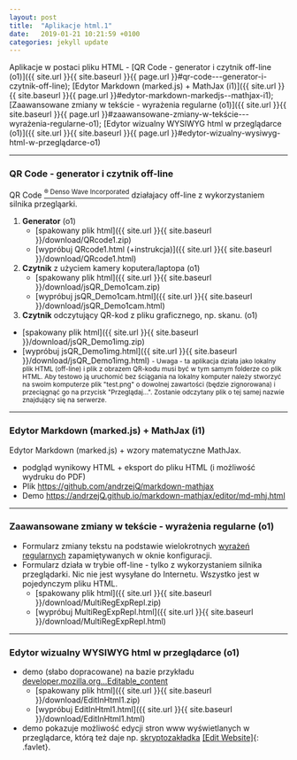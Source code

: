 ```yaml
---
layout: post
title:  "Aplikacje html.1"
date:   2019-01-21 10:21:59 +0100
categories: jekyll update
---
```

Aplikacje w postaci pliku HTML - [QR Code - generator i czytnik off-line (o1)]({{ site.url }}{{ site.baseurl }}{{ page.url }}#qr-code---generator-i-czytnik-off-line); [Edytor Markdown (marked.js) + MathJax (i1)]({{ site.url }}{{ site.baseurl }}{{ page.url }}#edytor-markdown-markedjs--mathjax-i1); [Zaawansowane zmiany w tekście - wyrażenia regularne (o1)]({{ site.url }}{{ site.baseurl }}{{ page.url }}#zaawansowane-zmiany-w-tekście---wyrażenia-regularne-o1); [Edytor wizualny WYSIWYG html w przeglądarce (o1)]({{ site.url }}{{ site.baseurl }}{{ page.url }}#edytor-wizualny-wysiwyg-html-w-przeglądarce-o1)


- - - - - - - - - - - - - - - - - - - - - - - - - - - - - - 

### QR Code - generator i czytnik off-line

QR Code [<sup>® Denso Wave Incorporated</sup>](http://www.denso-wave.com/qrcode/faqpatent-e.html) działajacy off-line z wykorzystaniem silnika przegląarki.

1. **Generator** (o1)
	- [spakowany plik html]({{ site.url }}{{ site.baseurl }}/download/QRcode1.zip)
	- [wypróbuj QRcode1.html (+instrukcja)]({{ site.url }}{{ site.baseurl }}/download/QRcode1.html)
2. **Czytnik** z użyciem kamery koputera/laptopa (o1)
	- [spakowany plik html]({{ site.url }}{{ site.baseurl }}/download/jsQR_Demo1cam.zip)
	- [wypróbuj jsQR_Demo1cam.html]({{ site.url }}{{ site.baseurl }}/download/jsQR_Demo1cam.html)
3. **Czytnik** odczytujący QR-kod z pliku graficznego, np. skanu. (o1)
- [spakowany plik html]({{ site.url }}{{ site.baseurl }}/download/jsQR_Demo1img.zip)
- [wypróbuj jsQR_Demo1img.html]({{ site.url }}{{ site.baseurl }}/download/jsQR_Demo1img.html) <small>- Uwaga - ta aplikacja działa jako lokalny plik HTML (off-line) i plik z obrazem QR-kodu musi być w tym samym folderze co plik HTML. Aby testowo ją uruchomić bez ściągania na lokalny komputer należy stworzyć na swoim komputerze plik "test.png" o dowolnej zawartości (będzie zignorowana) i przeciągnąć go na przycisk "Przeglądaj...". Zostanie odczytany plik o tej samej nazwie znajdujący się na serwerze.</small>

- - - - - - - - - - - - - - - - - - - - - - - - - - - - - - 

### Edytor Markdown (marked.js) + MathJax (i1)

Edytor Markdown (marked.js) + wzory matematyczne MathJax.

- podgląd wynikowy HTML + eksport do pliku HTML (i możliwość wydruku do PDF)
- Plik <https://github.com/andrzejQ/markdown-mathjax>
- Demo <https://andrzejQ.github.io/markdown-mathjax/editor/md-mhj.html>

- - - - - - - - - - - - - - - - - - - - - - - - - - - - - - 

### Zaawansowane zmiany w tekście - wyrażenia regularne (o1)

- Formularz zmiany tekstu na podstawie wielokrotnych [wyrażeń regularnych](https://developer.mozilla.org/pl/docs/Web/JavaScript/Referencje/Obiekty/RegExp) zapamiętywanych w oknie konfiguracji.
- Formularz działa w trybie off-line - tylko z wykorzystaniem silnika przeglądarki. Nic nie jest wysyłane do Internetu. Wszystko jest w pojedynczym pliku HTML.
	- [spakowany plik html]({{ site.url }}{{ site.baseurl }}/download/MultiRegExpRepl.zip)
	- [wypróbuj MultiRegExpRepl.html]({{ site.url }}{{ site.baseurl }}/download/MultiRegExpRepl.html)

- - - - - - - - - - - - - - - - - - - - - - - - - - - - - - 

### Edytor wizualny WYSIWYG html w przeglądarce (o1)

- demo  (słabo dopracowane) na bazie przykładu [developer.mozilla.org...Editable_content](https://developer.mozilla.org/pl/docs/Web/Guide/HTML/Editable_content#Example_A_simple_but_complete_rich_text_editor)
	- [spakowany plik html]({{ site.url }}{{ site.baseurl }}/download/EditInHtml1.zip)
	- [wypróbuj EditInHtml1.html]({{ site.url }}{{ site.baseurl }}/download/EditInHtml1.html)
- demo pokazuje możliwość edycji stron www wyświetlanych w przeglądarce, którą też daje np. 
[skryptozakładka](https://pl.wikipedia.org/wiki/Skryptozak%C5%82adka)
[\[Edit Website\]](javascript:document.body.contentEditable='true';document.designMode='on';void(0);){: .favlet}.

<style>.favlet{background-color:Lavender;font-weight:bold;padding:0 3px}</style>

